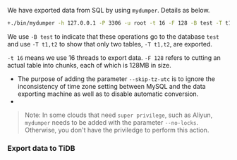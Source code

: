 We have exported data from SQL by using `mydumper`. Details as below.

```bash
+./bin/mydumper -h 127.0.0.1 -P 3306 -u root -t 16 -F 128 -B test -T t1,t2 --skip-tz-utc -o ./var/test
```

We use `-B test` to indicate that these operations go to the database `test` and use `-T t1,t2` to show that only two tables, `-T t1,t2`, are exported.

`-t 16` means we use 16 threads to export data. `-F 128` refers to cutting an actual table into chunks, each of which is 128MB in size.

+ The purpose of adding the parameter `--skip-tz-utc` is to ignore the inconsistency of time zone setting between MySQL and the data exporting machine as well as to disable automatic conversion.
+
 > Note: In some clouds that need `super privilege`, such as Aliyun, `mydumper` needs to be added with the parameter `--no-locks`. Otherwise, you don't have the priviledge to perform this action.
 
### Export data to TiDB
